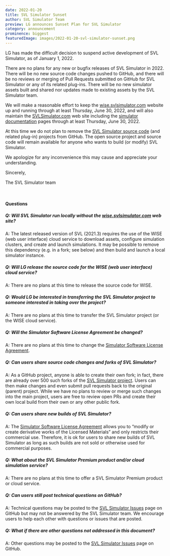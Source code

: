 ```yaml
---
date: 2022-01-20
title: SVL Simulator Sunset
author: SVL Simulator Team
preview: LG announces Sunset Plan for SVL Simulator
category: announcement
prominence: biggest
featuredImage: images/2022-01-20-svl-simulator-sunset.png
---
```


LG has made the difficult decision to suspend active development of SVL Simulator, as of January 1, 2022.

There are no plans for any new or bugfix releases of SVL Simulator in 2022. There will be no new source code changes pushed to GitHub, and there will be no reviews or merging of Pull Requests submitted on GitHub for SVL Simulator or any of its related plug-ins. There will be no new simulator assets built and shared nor updates made to existing assets by the SVL Simulator team.

We will make a reasonable effort to keep the [wise.svlsimulator.com](https://wise.svlsimulator.com) website up and running through at least Thursday, June 30, 2022, and will also maintain the [SVLSimulator.com](https://SVLSimulator.com) web site including the [simulator documentation](https://www.svlsimulator.com/docs/) pages through at least Thursday, June 30, 2022.

At this time we do not plan to remove the [SVL Simulator source code](https://github.com/lgsvl/simulator) (and related plug-in) projects from GitHub. The open source project and source code will remain available for anyone who wants to build (or modify) SVL Simulator.

We apologize for any inconvenience this may cause and appreciate your understanding.

Sincerely,

The SVL Simulator team

<br/>

#### Questions

##### **Q: Will SVL Simulator run locally without the [wise.svlsimulator.com](https://wise.svlsimulator.com) web site?**

A: The latest released version of SVL (2021.3) requires the use of the WISE (web user interface) cloud service to download assets, configure simulation clusters, and create and launch simulations. It may be possible to remove this dependency (e.g. in a fork; see below) and then build and launch a local simulator instance.

##### **Q: Will LG release the source code for the WISE (web user interface) cloud service?**

A: There are no plans at this time to release the source code for WISE.

##### **Q: Would LG be interested in transferring the SVL Simulator project to someone interested in taking over the project?**

A: There are no plans at this time to transfer the SVL Simulator project (or the WISE cloud service).

##### **Q: Will the Simulator Software License Agreement be changed?**

A: There are no plans at this time to change the [Simulator Software License Agreement](https://github.com/lgsvl/simulator/blob/master/LICENSE).

##### **Q: Can users share source code changes and forks of SVL Simulator?**

A: As a GitHub project, anyone is able to create their own fork; in fact, there are already over 500 such forks of the [SVL Simulator project](https://github.com/lgsvl/simulator). Users can then make changes and even submit pull requests back to the original (parent) project. While we have no plans to review or merge such changes into the main project, users are free to review open PRs and create their own local build from their own or any other public fork.

##### **Q: Can users share new builds of SVL Simulator?**

A: The [Simulator Software License Agreement](https://github.com/lgsvl/simulator/blob/master/LICENSE) allows you to “modify or create derivative works of the Licensed Materials” and only restricts their commercial use. Therefore, it is ok for users to share new builds of SVL Simulator as long as such builds are not sold or otherwise used for commercial purposes.

##### **Q: What about the SVL Simulator Premium product and/or cloud simulation service?**

A: There are no plans at this time to offer a SVL Simulator Premium product or cloud service.

##### **Q: Can users still post technical questions on GitHub?**

A: Technical questions may be posted to the [SVL Simulator Issues](https://github.com/lgsvl/simulator/issues) page on GitHub but may not be answered by the SVL Simulator team. We encourage users to help each other with questions or issues that are posted.

##### **Q: What if there are other questions not addressed in this document?**

A: Other questions may be posted to the [SVL Simulator Issues](https://github.com/lgsvl/simulator/issues) page on GitHub.

